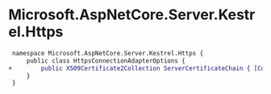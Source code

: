 # Microsoft.AspNetCore.Server.Kestrel.Https

``` diff
 namespace Microsoft.AspNetCore.Server.Kestrel.Https {
     public class HttpsConnectionAdapterOptions {
+        public X509Certificate2Collection ServerCertificateChain { [CompilerGeneratedAttribute] get; [CompilerGeneratedAttribute] set; }
     }
 }
```

